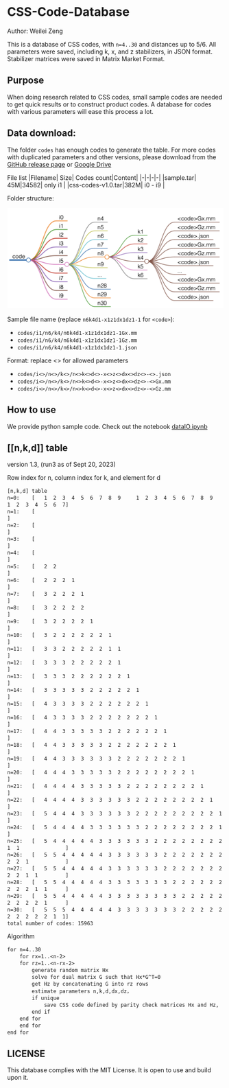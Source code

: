 # CSS-Code-Database
Author: Weilei Zeng

This is a database of CSS codes, with `n=4..30` and distances up to 5/6. All parameters were saved, including k, x, and z stabilizers, in JSON format. Stabilizer matrices were saved in Matrix Market Format.

## Purpose
When doing research related to CSS codes, small sample codes are needed to get quick results or to construct product codes. A database for codes with various parameters will ease this process a lot.

## Data download:
The folder `codes` has enough codes to generate the table. For more codes with duplicated parameters and other versions, please download from the [GitHub release page](https://github.com/WeileiZeng/CSS-Code-Database/releases) or [Google Drive](https://drive.google.com/drive/folders/1Ju3D4Yif_sBxDkR-sW2LkfWtnPXHSpSU?usp=sharing)

File list
|Filename| Size| Codes count|Content|
|-|-|-|-|
|sample.tar| 45M|34582| only i1 |
|css-codes-v1.0.tar|382M| i0 - i9 |

Folder structure:

![](tree.png)


Sample file name (replace `n6k4d1-x1z1dx1dz1-1` for `<code>`):
- `codes/i1/n6/k4/n6k4d1-x1z1dx1dz1-1Gx.mm`
- `codes/i1/n6/k4/n6k4d1-x1z1dx1dz1-1Gz.mm`
- `codes/i1/n6/k4/n6k4d1-x1z1dx1dz1-1.json`

Format: replace <> for allowed parameters
- `codes/i<>/n<>/k<>/n<>k<>d<>-x<>z<>dx<>dz<>-<>.json`
- `codes/i<>/n<>/k<>/n<>k<>d<>-x<>z<>dx<>dz<>-<>Gx.mm`
- `codes/i<>/n<>/k<>/n<>k<>d<>-x<>z<>dx<>dz<>-<>Gz.mm`

## How to use
We provide python sample code. Check out the notebook [dataIO.ipynb]()

## [[n,k,d]] table
version 1.3, (run3 as of Sept 20, 2023)

Row index for n, column index for k, and element for d

```
[n,k,d] table
n=0:    [   1  2  3  4  5  6  7  8  9     1  2  3  4  5  6  7  8  9     1  2  3  4  5  6  7]
n=1:    [                                                                                  ]
n=2:    [                                                                                  ]
n=3:    [                                                                                  ]
n=4:    [                                                                                  ]
n=5:    [   2  2                                                                           ]
n=6:    [   2  2  2  1                                                                     ]
n=7:    [   3  2  2  2  1                                                                  ]
n=8:    [   3  2  2  2  2                                                                  ]
n=9:    [   3  2  2  2  2  1                                                               ]
n=10:   [   3  2  2  2  2  2  2  1                                                         ]
n=11:   [   3  3  2  2  2  2  2  1  1                                                      ]
n=12:   [   3  3  3  2  2  2  2  2  1                                                      ]
n=13:   [   3  3  3  2  2  2  2  2  2  1                                                   ]
n=14:   [   3  3  3  3  3  2  2  2  2  2  1                                                ]
n=15:   [   4  3  3  3  3  2  2  2  2  2  2  1                                             ]
n=16:   [   4  3  3  3  3  2  2  2  2  2  2  2  1                                          ]
n=17:   [   4  4  3  3  3  3  3  2  2  2  2  2  2  1                                       ]
n=18:   [   4  4  3  3  3  3  3  2  2  2  2  2  2  2  1                                    ]
n=19:   [   4  4  3  3  3  3  3  3  2  2  2  2  2  2  2  1                                 ]
n=20:   [   4  4  4  3  3  3  3  3  2  2  2  2  2  2  2  2  1                              ]
n=21:   [   4  4  4  4  3  3  3  3  3  2  2  2  2  2  2  2  2  1                           ]
n=22:   [   4  4  4  4  3  3  3  3  3  3  2  2  2  2  2  2  2  2  1                        ]
n=23:   [   5  4  4  4  3  3  3  3  3  3  2  2  2  2  2  2  2  2  2  1                     ]
n=24:   [   5  4  4  4  4  3  3  3  3  3  3  2  2  2  2  2  2  2  2  1                     ]
n=25:   [   5  4  4  4  4  4  3  3  3  3  3  3  2  2  2  2  2  2  2  2  1  1               ]
n=26:   [   5  5  4  4  4  4  4  3  3  3  3  3  3  2  2  2  2  2  2  2  2  2  1            ]
n=27:   [   5  5  4  4  4  4  4  3  3  3  3  3  3  2  2  2  2  2  2  2  2  2  1  1         ]
n=28:   [   5  5  4  4  4  4  4  3  3  3  3  3  3  3  2  2  2  2  2  2  2  2  2  1  1      ]
n=29:   [   5  5  4  4  4  4  4  3  3  3  3  3  3  3  3  2  2  2  2  2  2  2  2  2  1      ]
n=30:   [   5  5  5  4  4  4  4  4  3  3  3  3  3  3  3  2  2  2  2  2  2  2  2  2  2  1  1]
total number of codes: 15963
```

Algorithm
```
for n=4..30
    for rx=1..<n-2>
	for rz=1..<n-rx-2>
	    generate random matrix Hx
	    solve for dual matrix G such that Hx*G^T=0
	    get Hz by concatenating G into rz rows 
	    estimate parameters n,k,d,dx,dz，
	    if unique
	        save CSS code defined by parity check matrices Hx and Hz, 
	    end if
	end for
    end for
end for	    
```

## LICENSE
This database complies with the MIT License. It is open to use and build upon it.
